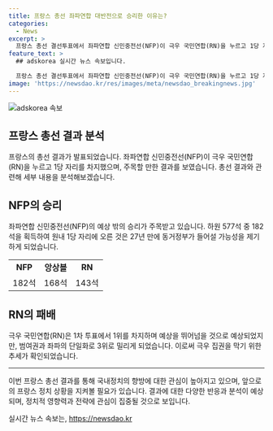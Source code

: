 ```yaml
---
title: 프랑스 총선 좌파연합 대반전으로 승리한 이유는?
categories:
  - News
excerpt: >
  프랑스 총선 결선투표에서 좌파연합 신민중전선(NFP)이 극우 국민연합(RN)을 누르고 1당 자리를 차지했다. 이로써 27년 만에 동거정부가 들어서게 되었는데, 이는 극우 집권을 막기 위한 후보 단일화에 대한 결과이다. 이번 결과로 인해 프랑스 정치에 새로운 페이지가 열릴 전망이며, 주목받는 향후 정부의 운영과 정책 방향이 관심을 끌 것으로 보인다.
feature_text: >
  ## adskorea 실시간 뉴스 속보입니다.

  프랑스 총선 결선투표에서 좌파연합 신민중전선(NFP)이 극우 국민연합(RN)을 누르고 1당 자리를 차지했다. 이로써 27년 만에 동거정부가 들어서게 되었는데, 이는 극우 집권을 막기 위한 후보 단일화에 대한 결과이다. 이번 결과로 인해 프랑스 정치에 새로운 페이지가 열릴 전망이며, 주목받는 향후 정부의 운영과 정책 방향이 관심을 끌 것으로 보인다.
image: 'https://newsdao.kr/res/images/meta/newsdao_breakingnews.jpg'
---
```


<p><img src="https://newsdao.kr/res/images/meta/newsdao_breakingnews.jpg" alt="adskorea 속보" /></p>

<h2 data-ke-size="size26">프랑스 총선 결과 분석</h2>

<p data-ke-size="size16">프랑스의 총선 결과가 발표되었습니다. 좌파연합 신민중전선(NFP)이 극우 국민연합(RN)을 누르고 1당 자리를 차지했으며, 주목할 만한 결과를 보였습니다. 총선 결과와 관련해 세부 내용을 분석해보겠습니다.</p>

<h2 data-ke-size="size24">NFP의 승리</h2>

<p data-ke-size="size16">좌파연합 신민중전선(NFP)의 예상 밖의 승리가 주목받고 있습니다. 하원 577석 중 182석을 획득하여 원내 1당 자리에 오른 것은 27년 만에 동거정부가 들어설 가능성을 제기하게 되었습니다.</p>

<table>
  <tr>
    <td style="text-align: center; height: 17px;"><b>NFP</b></td>
    <td style="text-align: center; height: 17px;"><b>앙상블</b></td>
    <td style="text-align: center; height: 17px;"><b>RN</b></td>
  </tr>
  <tr>
    <td style="text-align: center; height: 17px;">182석</td>
    <td style="text-align: center; height: 17px;">168석</td>
    <td style="text-align: center; height: 17px;">143석</td>
  </tr>
</table>

<h2 data-ke-size="size24">RN의 패배</h2>

<p data-ke-size="size16">극우 국민연합(RN)은 1차 투표에서 1위를 차지하며 예상을 뛰어넘을 것으로 예상되었지만, 범여권과 좌파의 단일화로 3위로 밀리게 되었습니다. 이로써 극우 집권을 막기 위한 추세가 확인되었습니다.</p>

<hr>

<p data-ke-size="size16">이번 프랑스 총선 결과를 통해 국내정치의 향방에 대한 관심이 높아지고 있으며, 앞으로의 프랑스 정치 상황을 지켜볼 필요가 있습니다. 결과에 대한 다양한 반응과 분석이 예상되며, 정치적 영향력과 전략에 관심이 집중될 것으로 보입니다.</p>
실시간 뉴스 속보는, <a href="https://newsdao.kr" rel="dofollow">https://newsdao.kr</a>


